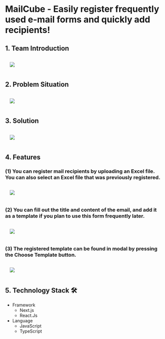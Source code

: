 # MailCube - Easily register frequently used e-mail forms and quickly add recipients!

## 1. Team Introduction

<img src="https://user-images.githubusercontent.com/47051596/119249554-5ba60580-bbd4-11eb-90d9-479d1e4f1573.png" style = "margin: 15px"/>

## 2. Problem Situation

<img src="https://user-images.githubusercontent.com/47051596/119249573-8e4ffe00-bbd4-11eb-87a3-bf2ac25a93db.png" style = "margin: 15px"/>

## 3. Solution

<img src="https://user-images.githubusercontent.com/47051596/119249609-d838e400-bbd4-11eb-9a2a-bd3fc065365e.png" style = "margin: 15px"/>

## 4. Features

### (1) You can register mail recipients by uploading an Excel file. You can also select an Excel file that was previously registered.

<img src="https://user-images.githubusercontent.com/47051596/119249650-3796f400-bbd5-11eb-95b4-b142375fc1d2.png" style = "margin: 15px"/>

### (2) You can fill out the title and content of the email, and add it as a template if you plan to use this form frequently later.

<img src="https://user-images.githubusercontent.com/47051596/119249651-3c5ba800-bbd5-11eb-94c5-97eec8c62352.png" style = "margin: 15px"/>

### (3) The registered template can be found in modal by pressing the Choose Template button.

<img src="https://user-images.githubusercontent.com/47051596/119249653-41205c00-bbd5-11eb-8e5e-7fc7e6035380.png" style = "margin: 15px"/>

## 5. Technology Stack 🛠

- Framework
  - Next.js
  - React.Js
- Language
  - JavaScript
  - TypeScript
